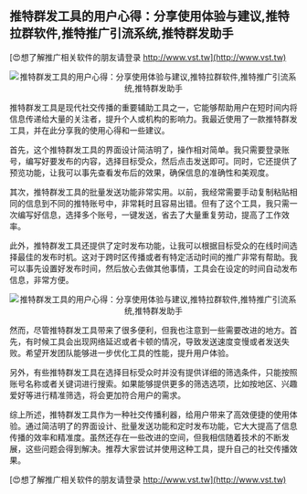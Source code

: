 ## **推特群发工具的用户心得：分享使用体验与建议,推特拉群软件,推特推广引流系统,推特群发助手**

[😍想了解推广相关软件的朋友请登录 http://www.vst.tw](http://www.vst.tw)

 <center><img src="https://vst.tw/MP4/tuiguang/png/2.png" alt="推特群发工具的用户心得：分享使用体验与建议,推特拉群软件,推特推广引流系统,推特群发助手"></center>

推特群发工具是现代社交传播的重要辅助工具之一，它能够帮助用户在短时间内将信息传递给大量的关注者，提升个人或机构的影响力。我最近使用了一款推特群发工具，并在此分享我的使用心得和一些建议。

首先，这个推特群发工具的界面设计简洁明了，操作相对简单。我只需要登录账号，编写好要发布的内容，选择目标受众，然后点击发送即可。同时，它还提供了预览功能，让我可以事先查看发布后的效果，确保信息的准确性和美观度。

其次，推特群发工具的批量发送功能非常实用。以前，我经常需要手动复制粘贴相同的信息到不同的推特账号中，非常耗时且容易出错。但有了这个工具，我只需一次编写好信息，选择多个账号，一键发送，省去了大量重复劳动，提高了工作效率。

此外，推特群发工具还提供了定时发布功能，让我可以根据目标受众的在线时间选择最佳的发布时机。这对于跨时区传播或者有特定活动时间的推广非常有帮助。我可以事先设置好发布时间，然后放心去做其他事情，工具会在设定的时间自动发布信息，非常方便。

 <center><img src="https://vst.tw/MP4/tuiguang/png/1.png" alt="推特群发工具的用户心得：分享使用体验与建议,推特拉群软件,推特推广引流系统,推特群发助手"></center>

然而，尽管推特群发工具带来了很多便利，但我也注意到一些需要改进的地方。首先，有时候工具会出现网络延迟或者卡顿的情况，导致发送速度变慢或者发送失败。希望开发团队能够进一步优化工具的性能，提升用户体验。

另外，有些推特群发工具在选择目标受众时并没有提供详细的筛选条件，只能按照账号名称或者关键词进行搜索。如果能够提供更多的筛选选项，比如按地区、兴趣爱好等进行精准筛选，将会更加符合用户的需求。

综上所述，推特群发工具作为一种社交传播利器，给用户带来了高效便捷的使用体验。通过简洁明了的界面设计、批量发送功能和定时发布功能，它大大提高了信息传播的效率和精准度。虽然还存在一些改进的空间，但我相信随着技术的不断发展，这些问题会得到解决。推荐大家尝试并使用这种工具，提升自己的社交传播效果。

[😍想了解推广相关软件的朋友请登录 http://www.vst.tw](http://www.vst.tw)



